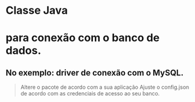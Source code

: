 ﻿# Classe Java 
 # para conexão com o banco de dados.
 ## No exemplo: driver de conexão com o MySQL.

> 
> Altere o pacote de acordo com a sua aplicação
> Ajuste o config.json de acordo com as credenciais de acesso ao seu banco.
> 
